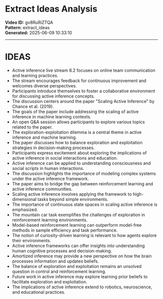 # Extract Ideas Analysis

**Video ID:** gv8RuRiZTQA  
**Pattern:** extract_ideas  
**Generated:** 2025-06-09 10:33:10  

---

# IDEAS

- Active inference live stream 8.2 focuses on online team communication and learning practices.
- The stream encourages feedback for continuous improvement and welcomes diverse perspectives.
- Participants introduce themselves to foster a collaborative environment for discussing active inference concepts.
- The discussion centers around the paper "Scaling Active Inference" by Chance et al. (2019).
- The goals of the paper include addressing the scaling of active inference in machine learning contexts.
- An open Q&A session allows participants to explore various topics related to the paper.
- The exploration-exploitation dilemma is a central theme in active inference and machine learning.
- The paper discusses how to balance exploration and exploitation strategies in decision-making processes.
- Participants express excitement about exploring the implications of active inference in social interactions and education.
- Active inference can be applied to understanding consciousness and social scripts in human interactions.
- The discussion highlights the importance of modeling complex systems under the active inference framework.
- The paper aims to bridge the gap between reinforcement learning and active inference communities.
- Scaling active inference involves applying the framework to high-dimensional tasks beyond simple environments.
- The importance of continuous state spaces in scaling active inference is emphasized.
- The mountain car task exemplifies the challenges of exploration in reinforcement learning environments.
- Model-based reinforcement learning can outperform model-free methods in sample efficiency and task performance.
- The notion of curiosity-driven learning is relevant to how agents explore their environments.
- Active inference frameworks can offer insights into understanding human cognitive processes and decision-making.
- Amortized inference may provide a new perspective on how the brain processes information and updates beliefs.
- The balance of exploration and exploitation remains an unsolved question in control and reinforcement learning.
- Future work in active inference may explore learning prior beliefs to facilitate exploration and exploitation.
- The implications of active inference extend to robotics, neuroscience, and educational practices.